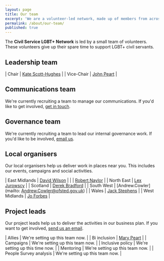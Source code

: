 ```yaml
---
layout: page
title: Our team
excerpt: 'We are a volunteer-led network, made up of members from across the UK.'
permalink: /about/our-team/
published: true
---
```


The **Civil Service LGBT+ Network** is led by a small team of volunteers. These volunteers give up their spare time to support LGBT+ civil servants.

## Leadership team

| Chair		   | [Kate Scott-Hughes](mailto:kate.scott-hughes@civilservice.lgbt) |
| Vice-Chair   | [John Peart](mailto:john.peart@civilservice.lgbt)               |

## Communications team

We're currently recruiting a team to manage our communications. If you'd like to get involved, [get in touch](mailto:info@civilservice.lgbt).

## Governance team

We're currently recruiting a team to lead our internal governance work. If you'd like to be involved, [email us](mailto:info@civilservice.lgbt).

## Local organisers

Our local organisers help us deliver work in places near you. This includes our events, campaigns and social activities.

| East Midlands | [David Wilson](mailto:DAVID.WILSON1@dwp.gsi.gov.uk)         |
|				| [Robert Naylor](mailto:robert.naylor@cqc.org.uk)            |
| North East    | [Lex Jurowscy](mailto:lex.jurowscy@hmrc.gsi.gov.uk)         |
| Scotland		| [Derek Bradford](mailto:derek.bradford@hmrc.gsi.gov.uk)     |
| South West    | [Andrew.Cowler](mailto: Andrew.Cowler@ofsted.gov.uk)        |
| Wales         | [Jack Stephens](jack.stephens2@wales.gov)                   |
| West Midlands | [Jo Forbes](mailto:Jo.FORBES@education.gov.uk)              | 

## Project leads

Our project leads help us to deliver the activities in our business plan. If you want to get involved, [send us an email](mailto:info@civilservice.lgbt).

| Allies        | We're setting up this team now.                             	|
| Bi inclusion  | [Mary Peart](mailto:mary.peart@civilservice.lgbt)           	|
| Campaigns 	| We're setting up this team now. 								|
| Inclusive policy | We're setting up this time now.							|
| Mentoring     | We're setting up this team now.								|
| People Survey analysis | We're setting up this team now. 						|
